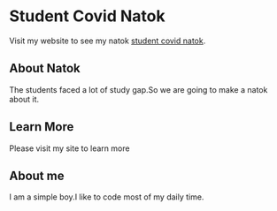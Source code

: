 # Student Covid Natok

Visit my website to see my natok [student covid natok](https://silly-bhabha-da41b7.netlify.app/).

## About Natok
The students faced a lot of study gap.So we are going to make a natok about it.


## Learn More
Please visit my site to learn more


## About me
I am a simple boy.I like to code most of my daily time.

